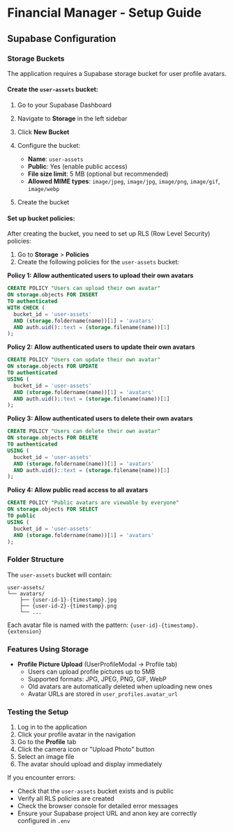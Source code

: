 # Financial Manager - Setup Guide

## Supabase Configuration

### Storage Buckets

The application requires a Supabase storage bucket for user profile avatars.

#### Create the `user-assets` bucket:

1. Go to your Supabase Dashboard
2. Navigate to **Storage** in the left sidebar
3. Click **New Bucket**
4. Configure the bucket:
   - **Name**: `user-assets`
   - **Public**: Yes (enable public access)
   - **File size limit**: 5 MB (optional but recommended)
   - **Allowed MIME types**: `image/jpeg`, `image/jpg`, `image/png`, `image/gif`, `image/webp`

5. Create the bucket

#### Set up bucket policies:

After creating the bucket, you need to set up RLS (Row Level Security) policies:

1. Go to **Storage** > **Policies**
2. Create the following policies for the `user-assets` bucket:

**Policy 1: Allow authenticated users to upload their own avatars**
```sql
CREATE POLICY "Users can upload their own avatar"
ON storage.objects FOR INSERT
TO authenticated
WITH CHECK (
  bucket_id = 'user-assets'
  AND (storage.foldername(name))[1] = 'avatars'
  AND auth.uid()::text = (storage.filename(name))[1]
);
```

**Policy 2: Allow authenticated users to update their own avatars**
```sql
CREATE POLICY "Users can update their own avatar"
ON storage.objects FOR UPDATE
TO authenticated
USING (
  bucket_id = 'user-assets'
  AND (storage.foldername(name))[1] = 'avatars'
  AND auth.uid()::text = (storage.filename(name))[1]
);
```

**Policy 3: Allow authenticated users to delete their own avatars**
```sql
CREATE POLICY "Users can delete their own avatar"
ON storage.objects FOR DELETE
TO authenticated
USING (
  bucket_id = 'user-assets'
  AND (storage.foldername(name))[1] = 'avatars'
  AND auth.uid()::text = (storage.filename(name))[1]
);
```

**Policy 4: Allow public read access to all avatars**
```sql
CREATE POLICY "Public avatars are viewable by everyone"
ON storage.objects FOR SELECT
TO public
USING (
  bucket_id = 'user-assets'
  AND (storage.foldername(name))[1] = 'avatars'
);
```

### Folder Structure

The `user-assets` bucket will contain:
```
user-assets/
└── avatars/
    ├── {user-id-1}-{timestamp}.jpg
    ├── {user-id-2}-{timestamp}.png
    └── ...
```

Each avatar file is named with the pattern: `{user-id}-{timestamp}.{extension}`

### Features Using Storage

- **Profile Picture Upload** (UserProfileModal → Profile tab)
  - Users can upload profile pictures up to 5MB
  - Supported formats: JPG, JPEG, PNG, GIF, WebP
  - Old avatars are automatically deleted when uploading new ones
  - Avatar URLs are stored in `user_profiles.avatar_url`

### Testing the Setup

1. Log in to the application
2. Click your profile avatar in the navigation
3. Go to the **Profile** tab
4. Click the camera icon or "Upload Photo" button
5. Select an image file
6. The avatar should upload and display immediately

If you encounter errors:
- Check that the `user-assets` bucket exists and is public
- Verify all RLS policies are created
- Check the browser console for detailed error messages
- Ensure your Supabase project URL and anon key are correctly configured in `.env`

